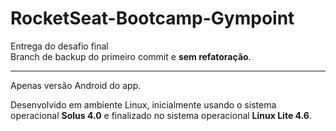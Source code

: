 # RocketSeat-Bootcamp-Gympoint
Entrega do desafio final<br/>
Branch de backup do primeiro commit e **sem refatoração**.
<hr />
Apenas versão Android do app.

Desenvolvido em ambiente Linux, inicialmente usando o sistema operacional <b>Solus 4.0</b> e finalizado no sistema operacional <b>Linux Lite 4.6</b>.
